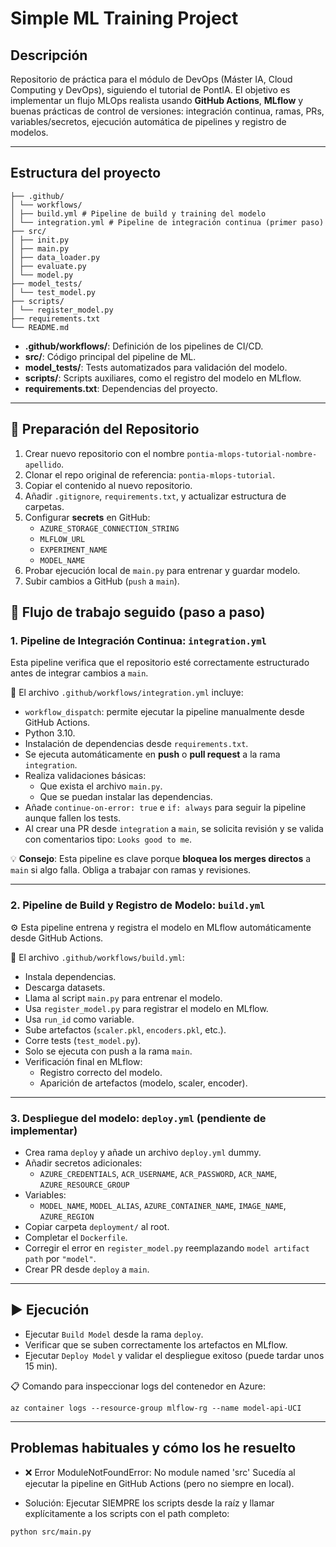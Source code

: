 # Simple ML Training Project

## Descripción

Repositorio de práctica para el módulo de DevOps (Máster IA, Cloud Computing y DevOps), siguiendo el tutorial de PontIA. El objetivo es implementar un flujo MLOps realista usando **GitHub Actions**, **MLflow** y buenas prácticas de control de versiones: integración continua, ramas, PRs, variables/secretos, ejecución automática de pipelines y registro de modelos.

---

## Estructura del proyecto

```
├── .github/
│ └── workflows/
│ ├── build.yml # Pipeline de build y training del modelo
│ └── integration.yml # Pipeline de integración continua (primer paso)
├── src/
│ ├── init.py
│ ├── main.py
│ ├── data_loader.py
│ ├── evaluate.py
│ └── model.py
├── model_tests/
│ └── test_model.py
├── scripts/
│ └── register_model.py
├── requirements.txt
└── README.md
```

- **.github/workflows/**: Definición de los pipelines de CI/CD.
- **src/**: Código principal del pipeline de ML.
- **model_tests/**: Tests automatizados para validación del modelo.
- **scripts/**: Scripts auxiliares, como el registro del modelo en MLflow.
- **requirements.txt**: Dependencias del proyecto.

---

## 🔧 Preparación del Repositorio

1. Crear nuevo repositorio con el nombre `pontia-mlops-tutorial-nombre-apellido`.
2. Clonar el repo original de referencia: `pontia-mlops-tutorial`.
3. Copiar el contenido al nuevo repositorio.
4. Añadir `.gitignore`, `requirements.txt`, y actualizar estructura de carpetas.
5. Configurar **secrets** en GitHub:
   - `AZURE_STORAGE_CONNECTION_STRING`
   - `MLFLOW_URL`
   - `EXPERIMENT_NAME`
   - `MODEL_NAME`
6. Probar ejecución local de `main.py` para entrenar y guardar modelo.
7. Subir cambios a GitHub (`push` a `main`).

## 🔁 Flujo de trabajo seguido (paso a paso)

### 1. **Pipeline de Integración Continua**: `integration.yml`

Esta pipeline verifica que el repositorio esté correctamente estructurado antes de integrar cambios a `main`.

📄 El archivo `.github/workflows/integration.yml` incluye:

- `workflow_dispatch`: permite ejecutar la pipeline manualmente desde GitHub Actions.
- Python 3.10.
- Instalación de dependencias desde `requirements.txt`.
- Se ejecuta automáticamente en **push** o **pull request** a la rama `integration`.
- Realiza validaciones básicas:
  - Que exista el archivo `main.py`.
  - Que se puedan instalar las dependencias.
- Añade `continue-on-error: true` e `if: always` para seguir la pipeline aunque fallen los tests.
- Al crear una PR desde `integration` a `main`, se solicita revisión y se valida con comentarios tipo: `Looks good to me`.

💡 **Consejo**: Esta pipeline es clave porque **bloquea los merges directos** a `main` si algo falla. Obliga a trabajar con ramas y revisiones.

---

### 2. **Pipeline de Build y Registro de Modelo**: `build.yml`

⚙️ Esta pipeline entrena y registra el modelo en MLflow automáticamente desde GitHub Actions.

📄 El archivo `.github/workflows/build.yml`:

- Instala dependencias.
- Descarga datasets.
- Llama al script `main.py` para entrenar el modelo.
- Usa `register_model.py` para registrar el modelo en MLflow.
- Usa `run_id` como variable.
- Sube artefactos (`scaler.pkl`, `encoders.pkl`, etc.).
- Corre tests (`test_model.py`).
- Solo se ejecuta con push a la rama `main`.
- Verificación final en MLflow:
  - Registro correcto del modelo.
  - Aparición de artefactos (modelo, scaler, encoder).

---
### 3. **Despliegue del modelo**: `deploy.yml` (pendiente de implementar)

- Crea rama `deploy` y añade un archivo `deploy.yml` dummy.
- Añadir secretos adicionales:
  - `AZURE_CREDENTIALS`, `ACR_USERNAME`, `ACR_PASSWORD`, `ACR_NAME`, `AZURE_RESOURCE_GROUP`
- Variables:
  - `MODEL_NAME`, `MODEL_ALIAS`, `AZURE_CONTAINER_NAME`, `IMAGE_NAME`, `AZURE_REGION`
- Copiar carpeta `deployment/` al root.
- Completar el `Dockerfile`.
- Corregir el error en `register_model.py` reemplazando `model artifact path` por `"model"`.
- Crear PR desde `deploy` a `main`.

---

## ▶️ Ejecución

- Ejecutar `Build Model` desde la rama `deploy`.
- Verificar que se suben correctamente los artefactos en MLflow.
- Ejecutar `Deploy Model` y validar el despliegue exitoso (puede tardar unos 15 min).

📋 Comando para inspeccionar logs del contenedor en Azure:
```
az container logs --resource-group mlflow-rg --name model-api-UCI
```
---

## Problemas habituales y cómo los he resuelto

* ❌ Error ModuleNotFoundError: No module named 'src'
Sucedía al ejecutar la pipeline en GitHub Actions (pero no siempre en local).

* Solución: Ejecutar SIEMPRE los scripts desde la raíz y llamar explícitamente a los scripts con el path completo:
```
python src/main.py
```
